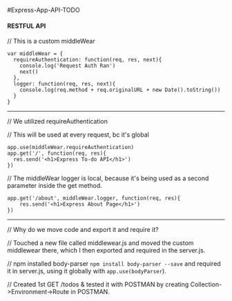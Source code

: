 #Express-App-API-TODO
#### RESTFUL API

// This is a custom middleWear 

```
var middleWear = {
  requireAuthentication: function(req, res, next){
    console.log('Request Auth Ran')
    next()
  },
  logger: function(req, res, next){
    console.log(req.method + req.originalURL + new Date().toString())
  }
}
```
************************************************

// We utilized requireAuthentication

// This will be used at every request, bc it's global
```
app.use(middleWear.requireAuthentication)
app.get('/', function(req, res){
  res.send('<h1>Express To-do API</h1>')
})
```

// The middleWear logger is local, because it's being used as a second parameter inside the get method.
```
app.get('/about', middleWear.logger, function(req, res){
    res.send('<h1>Express About Page</h1>')
})
```

************************************************
// Why do we move code and export it and require it?

// Touched a new file called middlewear.js and moved the custom middlewear there, which I then exported and required in the server.js.

// npm installed body-parser `npm install body-parser --save` and required it in server.js, using it globally with `app.use(bodyParser`).

// Created 1st GET /todos & tested it with POSTMAN by creating Collection->Environment->Route in POSTMAN.











